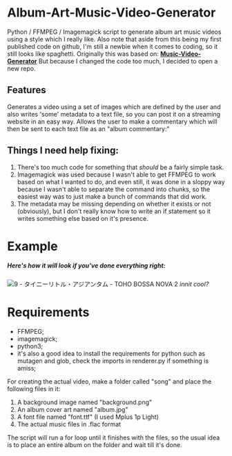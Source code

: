 # Album-Art-Music-Video-Generator
Python / FFMPEG / Imagemagick script to generate album art music videos using a style which I really like.
Also note that aside from this being my first published code on github, I'm still a newbie when it comes to coding, so it still looks like spaghetti.
Originally this was based on:  **[Music-Video-Generator](https://github.com/JPBotelho/Music-Video-Generator)**
But because I changed the code too much, I decided to open a new repo.

## Features
Generates a video using a set of images which are defined by the user and also writes 'some' metadata to a text file, so you can post it on a streaming website in an easy way.
Allows the user to make a commentary which will then be sent to each text file as an "album commentary:"

## Things I need help fixing:
1. There's too much code for something that *should* be a fairly simple task.
2. Imagemagick was used because I wasn't able to get FFMPEG to work based on what I wanted to do, and even still, it was done in a sloppy way because I wasn't able to separate the command into chunks, so the easiest way was to just make a bunch of commands that did work.
3. The metadata may be missing depending on whether it exists or not (obviously), but I don't really know how to write an if statement so it writes something else based on it's presence.


# Example 
##### Here's how it will look if you've done everything right:
![9 - タイニーリトル・アジアンタム - TOHO BOSSA NOVA 2](https://user-images.githubusercontent.com/62615566/120726983-c813e500-c4af-11eb-8647-28bf46495dcf.png)
*innit cool?*

# Requirements
- FFMPEG;
- imagemagick;
- python3;
- it's also a good idea to install the requirements for python such as mutagen and glob, check the imports in renderer.py if something is amiss;

For creating the actual video, make a folder called "song" and place the following files in it:
1. A background image named "background.png"
2. An album cover art named "album.jpg"
3. A font file named "font.ttf" (I used Mplus 1p Light)
4. The actual music files in .flac format

The script will run a for loop until it finishes with the files, so the usual idea is to place an entire album on the folder and wait till it's done.
